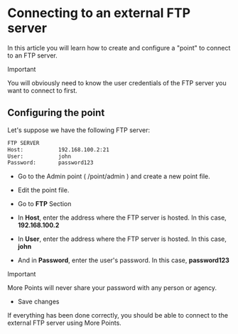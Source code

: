 # Connecting to an external FTP server

In this article you will learn how to create and configure a "point" to connect to an FTP server.

> [!IMPORTANT]
> You will obviously need to know the user credentials of the FTP server you want to connect to first.

## Configuring the point

Let's suppose we have the following FTP server:
```txt
FTP SERVER
Host:           192.168.100.2:21
User:           john
Password:       password123
```

- Go to the Admin point ( /point/admin ) and create a new point file.

- Edit the point file.

- Go to **FTP** Section

- In **Host**, enter the address where the FTP server is hosted. In this case, **192.168.100.2**

- In **User**, enter the address where the FTP server is hosted. In this case, **john**

- And in **Password**, enter the user's password. In this case, **password123**
> [!IMPORTANT]
> More Points will never share your password with any person or agency.

- Save changes

If everything has been done correctly, you should be able to connect to the external FTP server using More Points.

